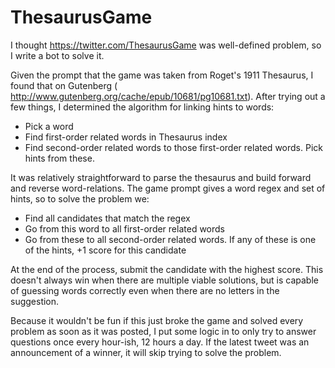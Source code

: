 ThesaurusGame
=============

I thought https://twitter.com/ThesaurusGame was well-defined problem, so I write a bot to solve it.

Given the prompt that the game was taken from Roget's 1911 Thesaurus, I found that on Gutenberg ( http://www.gutenberg.org/cache/epub/10681/pg10681.txt). After trying out a few things, I determined the algorithm for linking hints to words:

* Pick a word
* Find first-order related words in Thesaurus index
* Find second-order related words to those first-order related words. Pick hints from these.

It was relatively straightforward to parse the thesaurus and build forward and reverse word-relations. The game prompt gives a word regex and set of hints, so to solve the problem we:

* Find all candidates that match the regex
* Go from this word to all first-order related words
* Go from these to all second-order related words. If any of these is one of the hints, +1 score for this candidate

At the end of the process, submit the candidate with the highest score. This doesn't always win when there are multiple viable solutions, but is capable of guessing words correctly even when there are no letters in the suggestion.

Because it wouldn't be fun if this just broke the game and solved every problem as soon as it was posted, I put some logic in to only try to answer questions once every hour-ish, 12 hours a day. If the latest tweet was an announcement of a winner, it will skip trying to solve the problem.
